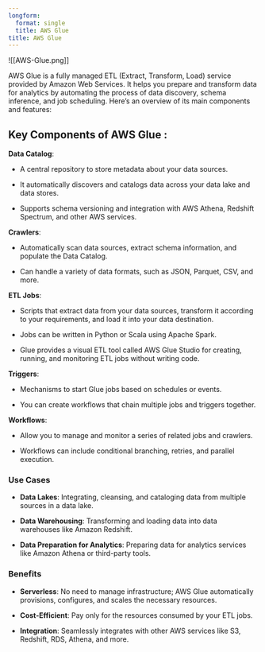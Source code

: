 ```yaml
---
longform:
  format: single
  title: AWS Glue
title: AWS Glue
---
```

 ![[AWS-Glue.png]]

AWS Glue is a fully managed ETL (Extract, Transform, Load) service provided by Amazon Web Services. It helps you prepare and transform data for analytics by automating the process of data discovery, schema inference, and job scheduling. Here’s an overview of its main components and features:

## Key Components of AWS Glue :

**Data Catalog**:

- A central repository to store metadata about your data sources.

- It automatically discovers and catalogs data across your data lake and data stores.

- Supports schema versioning and integration with AWS Athena, Redshift Spectrum, and other AWS services.

**Crawlers**:

- Automatically scan data sources, extract schema information, and populate the Data Catalog.

- Can handle a variety of data formats, such as JSON, Parquet, CSV, and more.

**ETL Jobs**:

- Scripts that extract data from your data sources, transform it according to your requirements, and load it into your data destination.

- Jobs can be written in Python or Scala using Apache Spark.

- Glue provides a visual ETL tool called AWS Glue Studio for creating, running, and monitoring ETL jobs without writing code.

**Triggers**:

- Mechanisms to start Glue jobs based on schedules or events.

- You can create workflows that chain multiple jobs and triggers together.

**Workflows**:

- Allow you to manage and monitor a series of related jobs and crawlers.

- Workflows can include conditional branching, retries, and parallel execution.

### Use Cases

- **Data Lakes**: Integrating, cleansing, and cataloging data from multiple sources in a data lake.

- **Data Warehousing**: Transforming and loading data into data warehouses like Amazon Redshift.

- **Data Preparation for Analytics**: Preparing data for analytics services like Amazon Athena or third-party tools.

### Benefits

- **Serverless**: No need to manage infrastructure; AWS Glue automatically provisions, configures, and scales the necessary resources.

- **Cost-Efficient**: Pay only for the resources consumed by your ETL jobs.

- **Integration**: Seamlessly integrates with other AWS services like S3, Redshift, RDS, Athena, and more.